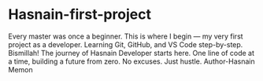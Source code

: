 # Hasnain-first-project
Every master was once a beginner. This is where I begin — my very first project as a developer. Learning Git, GitHub, and VS Code step-by-step. Bismillah! The journey of Hasnain Developer starts here. One line of code at a time, building a future from zero. No excuses. Just hustle.
Author-Hasnain Memon
